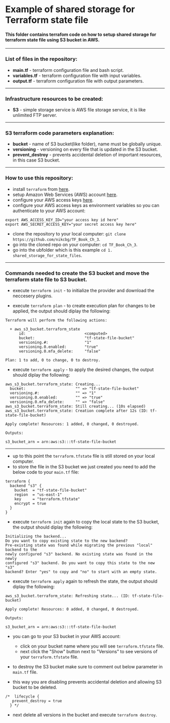 # Example of shared storage for Terraform state file

#### This folder contains terrafom code on how to setup shared storage for terraform state file using S3 bucket in AWS.

-----------------------------------------------------------------------------------------------------------------------
### List of files in the repository:
- __main.tf__ - terraform configuration file and bash script.
- __variables.tf__ - terraform configuration file with input variables.
- __output.tf__ - terraform configuration file with output parameters.

---------------------------------------------------------------------------------------------------------------
###  Infrastructure resources to be created:
- __S3__ - simple storage service is AWS file storage service, it is like unlimited FTP server.
-----------------------------------------------------------------------------------------------------------------
### S3 terraform code parameters explanation:
- __bucket__ - name of S3 bucket(like folder), name must be globally unique.
- __versioning__ - versioning on every file that is updated in the S3 bucket.
- __prevent_destroy__ -  prevents accidental deletion of important resources, in this case S3 bucket.  

---------------------------------------------------------------------------------------------------------------
### How to use this repository:
- install `terraform` from [here](https://www.terraform.io/downloads.html).
- setup Amazon Web Services (AWS) account [here](https://aws.amazon.com/).
- configure your AWS access keys [here](https://docs.aws.amazon.com/general/latest/gr/aws-sec-cred-types.html#access-keys-and-secret-access-keys).
- configure your AWS access keys as environment variables so you can authenticate to your AWS account:

```
export AWS_ACCESS_KEY_ID="your access key id here"
export AWS_SECRET_ACCESS_KEY="your secret access key here"
```
   
- clone the repository to your local computer: `git clone https://github.com/nikcbg/TF_Book_Ch_3`.
- go into the cloned repo on your computer: `cd TF_Book_Ch_3`.
- go into the ubfolder which is this example `cd 1. shared_storage_for_state_files`.

------------------------------------------------------------------------------------------------------------------
### Commands needed to create the S3 bucket and move the terraform state file to S3 bucket.
- execute `terraform init` - to initialize the provider and download the neccesery plugins.
  
- execute `terraform plan` - to create execution plan for changes to be applied, the output should diplay the following:  
```
Terraform will perform the following actions:

  + aws_s3_bucket.terraform_state
      id:                          <computed>
      bucket:                      "tf-state-file-bucket"
      versioning.#:                "1"
      versioning.0.enabled:        "true"
      versioning.0.mfa_delete:     "false"

Plan: 1 to add, 0 to change, 0 to destroy.
```
  
- execute `terraform apply` - to apply the desired changes, the output should diplay the following:

```
aws_s3_bucket.terraform_state: Creating...
  bucket:                      "" => "tf-state-file-bucket"
  versioning.#:                "" => "1"
  versioning.0.enabled:        "" => "true"
  versioning.0.mfa_delete:     "" => "false"
aws_s3_bucket.terraform_state: Still creating... (10s elapsed)
aws_s3_bucket.terraform_state: Creation complete after 12s (ID: tf-state-file-bucket)

Apply complete! Resources: 1 added, 0 changed, 0 destroyed.

Outputs:

s3_bucket_arn = arn:aws:s3:::tf-state-file-bucket
```
---------------------------------------------------------------------------------------------------------------------------
- up to this point the `terraform.tfstate` file is still stored on your local computer.
- to store the file in the S3 bucket we just created you need to add the below code to your `main.tf` file:

```
terraform {
  backend "s3" {
    bucket  = "tf-state-file-bucket"
    region  = "us-east-1"
    key     = "terraform.tfstate"
    encrypt = true
  }
}
```

- execute `terraform init` again to copy the local state to the S3 bucket, the output should diplay the following:

```
Initializing the backend...
Do you want to copy existing state to the new backend?
Pre-existing state was found while migrating the previous "local" backend to the
newly configured "s3" backend. No existing state was found in the newly
configured "s3" backend. Do you want to copy this state to the new "s3"
backend? Enter "yes" to copy and "no" to start with an empty state.
```
- execute `terraform apply` again to refresh the state, the output should diplay the following:  
```
aws_s3_bucket.terraform_state: Refreshing state... (ID: tf-state-file-bucket)

Apply complete! Resources: 0 added, 0 changed, 0 destroyed.

Outputs:

s3_bucket_arn = arn:aws:s3:::tf-state-file-bucket
```
- you can go to your S3 bucket in your AWS account:
  - click on your bucket name where you will see `terraform.tfstate` file.
  - next click the "Show" button next to "Versions" to see versions of your `terraform.tfstate` file.
  
- to destroy the S3 bucket make sure to comment out below parameter in `main.tf` file.
- this way you are disabling prevents accidental deletion and allowing S3 bucket to be deleted.
```
/*  lifecycle {
   prevent_destroy = true
  } */
```

- next delete all versions in the bucket and execute `terraform destroy`. 
